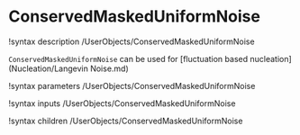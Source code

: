 # ConservedMaskedUniformNoise

!syntax description /UserObjects/ConservedMaskedUniformNoise

`ConservedMaskedUniformNoise` can be used for [fluctuation based nucleation](Nucleation/Langevin Noise.md)

!syntax parameters /UserObjects/ConservedMaskedUniformNoise

!syntax inputs /UserObjects/ConservedMaskedUniformNoise

!syntax children /UserObjects/ConservedMaskedUniformNoise
